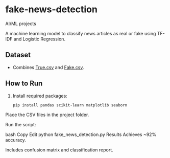 # fake-news-detection
AI/ML projects

A machine learning model to classify news articles as real or fake using TF-IDF and Logistic Regression.

## Dataset  
- Combines [True.csv](https://www.kaggle.com/clmentbisaillon/fake-and-real-news-dataset) and [Fake.csv](https://www.kaggle.com/clmentbisaillon/fake-and-real-news-dataset).

## How to Run  
1. Install required packages:  
   ```bash
   pip install pandas scikit-learn matplotlib seaborn
Place the CSV files in the project folder.

Run the script:

bash
Copy
Edit
python fake_news_detection.py
Results
Achieves ~92% accuracy.

Includes confusion matrix and classification report.
